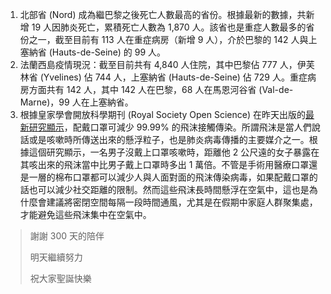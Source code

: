 1. 北部省 \(Nord\) 成為繼巴黎之後死亡人數最高的省份。根據最新的數據，共新增 19 人因肺炎死亡，累積死亡人數為 1,870 人。該省也是重症人數最多的省份之一，截至目前有 113 人在重症病房（新增 9 人），介於巴黎的 142 人與上塞納省 \(Hauts-de-Seine\) 的 99 人。
1. 法蘭西島疫情現況：截至目前共有 4,840 人住院，其中巴黎佔 777 人，伊芙林省 \(Yvelines\) 佔 744 人，上塞納省 \(Hauts-de-Seine\) 佔 729 人。重症病房方面共有 142 人，其中 142 人在巴黎，68 人在馬恩河谷省 \(Val-de-Marne\)，99 人在上塞納省。
1. 根據皇家學會開放科學期刊 \(Royal Society Open Science\) 在昨天出版的[最新研究顯示](https://royalsocietypublishing.org/doi/10.1098/rsos.201663)，配戴口罩可減少 99.99% 的飛沫接觸傳染。所謂飛沫是當人們說話或是咳嗽時所傳送出來的懸浮粒子，也是肺炎病毒傳播的主要媒介之一。根據這個研究顯示，一名男子沒戴上口罩咳嗽時，距離他 2 公尺遠的女子暴露在其咳出來的飛沫當中比男子戴上口罩時多出 1 萬倍。不管是手術用醫療口罩還是一層的棉布口罩都可以減少人與人面對面的飛沫傳染病毒，如果配戴口罩的話也可以減少社交距離的限制。然而這些飛沫長時間懸浮在空氣中，這也是為什麼會建議將密閉空間每隔一段時間通風，尤其是在假期中家庭人群聚集處，才能避免這些飛沫集中在空氣中。

> <Grace />
> 
> 謝謝 300 天的陪伴
>
> 明天繼續努力
>
> 祝大家聖誕快樂